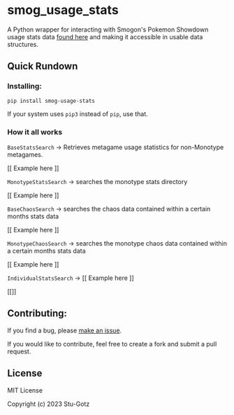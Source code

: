 # smog_usage_stats

A Python wrapper for interacting with Smogon's Pokemon Showdown usage stats data [found here](https://smogon.com/stats) and making it accessible in usable data structures.

## Quick Rundown

### Installing:

`pip install smog-usage-stats`

If your system uses `pip3` instead of `pip`, use that.

### How it all works

`BaseStatsSearch` -> Retrieves metagame usage statistics for non-Monotype metagames.

[[ Example here ]]

`MonotypeStatsSearch` -> searches the monotype stats directory

[[ Example here ]]

`BaseChaosSearch` -> searches the chaos data contained within a certain months stats
data

[[ Example here ]]

`MonotypeChaosSearch` -> searches the monotype chaos data contained within a certain
months stats data

[[ Example here ]]


`IndividualStatsSearch`  -> 
[[ Example here ]]


[[]]


## Contributing:

If you find a bug, please [make an issue](https://github.com/Stu-Gotz/smog_usage_stats/issues). 

If you would like to contribute, feel free to create a fork and submit a pull request.

## License

MIT License

Copyright (c) 2023 Stu-Gotz 
